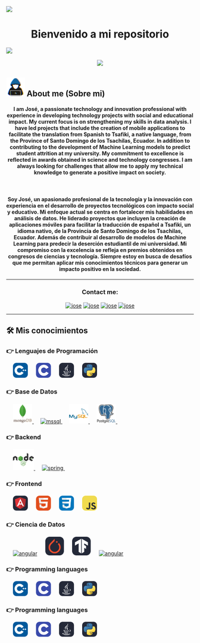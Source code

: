 <!--horizontal divider(gradiant)-->
<img src="https://user-images.githubusercontent.com/73097560/115834477-dbab4500-a447-11eb-908a-139a6edaec5c.gif">

<!--h1 without bottom border-->

<h1 align="center"><b>Bienvenido a mi repositorio</b></h1>

<!--horizontal divider(gradiant)-->
<img src="https://user-images.githubusercontent.com/73097560/115834477-dbab4500-a447-11eb-908a-139a6edaec5c.gif">

<p align="center">
  <a href="https://github.com/DenverCoder1/readme-typing-svg"><img src="https://readme-typing-svg.herokuapp.com?font=Time+New+Roman&color=cyan&size=25&center=true&vCenter=true&width=600&height=100&lines=Ing.+en+Tecnologias+de+la+Informacion;Analista+de+Datos;Freelance;Programador"></a>
</p>

## <picture><img src = "https://github.com/0xAbdulKhalid/0xAbdulKhalid/raw/main/assets/mdImages/about_me.gif" width = 50px></picture> **About me (Sobre mi)**

<h4 align="center">I am José, a passionate technology and innovation professional with experience in developing technology projects with social and educational impact. My current focus is on strengthening my skills in data analysis. I have led projects that include the creation of mobile applications to facilitate the translation from Spanish to Tsafiki, a native language, from the Province of Santo Domingo de los Tsachilas, Ecuador. In addition to contributing to the development of Machine Learning models to predict student attrition at my university. My commitment to excellence is reflected in awards obtained in science and technology congresses. I am always looking for challenges that allow me to apply my technical knowledge to generate a positive impact on society.</h4>

<br>

<h4 align="center">Soy José, un apasionado profesional de la tecnología y la innovación con experiencia en el desarrollo de proyectos tecnológicos con impacto social y educativo. Mi enfoque actual se centra en fortalecer mis habilidades en análisis de datos. He liderado proyectos que incluyen la creación de aplicaciones móviles para facilitar la traducción de español a Tsafiki, un idioma nativo, de la Provincia de Santo Domingo de los Tsachilas, Ecuador. Además de contribuir al desarrollo de modelos de Machine Learning para predecir la deserción estudiantil de mi universidad. Mi compromiso con la excelencia se refleja en premios obtenidos en congresos de ciencias y tecnología. Siempre estoy en busca de desafíos que me permitan aplicar mis conocimientos técnicos para generar un impacto positivo en la sociedad.</h4>

<!-- CONNECTION -->
<hr>      
<h3 align="center">Contact me:</h3>
<p align="center">
  <a href="https://www.linkedin.com/in/jose-ruiz-0367b4168/" target="blank"><img align="center" src="https://raw.githubusercontent.com/rahuldkjain/github-profile-readme-generator/master/src/images/icons/Social/linked-in-alt.svg" alt="jose" height="30" width="40" /></a>
  <a href="https://www.facebook.com/profile.php?id=100001955675666&ref=xav_ig_profile_web" target="blank"><img align="center" src="https://raw.githubusercontent.com/rahuldkjain/github-profile-readme-generator/master/src/images/icons/Social/facebook.svg" alt="jose" height="30" width="40" /></a>
  <a href="https://www.instagram.com/jose_r305/" target="blank"><img align="center" src="https://raw.githubusercontent.com/rahuldkjain/github-profile-readme-generator/master/src/images/icons/Social/instagram.svg" alt="jose" height="30" width="40" /></a>
  <a href="https://www.tiktok.com/@jose.r301" target="blank"><img align="center" src="https://i.pinimg.com/736x/73/f8/6c/73f86cb8c6f319a934b82458eaa27ba6.jpg" alt="jose" height="37" width="42" /></a>
  
</p>

<hr>

## 🛠️ Mis conocimientos

### 👉 Lenguajes de Programación

<p align="left"> 
  &emsp; 
  <a href="https://www.bloodshed.net/" target="_blank"> <img src="https://raw.githubusercontent.com/tandpfun/skill-icons/af89bcc5e478013caaa514c31a3789f25e818193/icons/CPP.svg" alt="c++" width="40" height="40"/></a>
  &emsp;
  <a href="https://visualstudio.microsoft.com/es/vs/features/cplusplus/" target="_blank"> <img src="https://raw.githubusercontent.com/tandpfun/skill-icons/af89bcc5e478013caaa514c31a3789f25e818193/icons/C.svg" alt="c" width="40" height="40"/></a>
  &emsp;
  <a href="https://www.java.com/es/" target="_blank"> <img src="https://raw.githubusercontent.com/tandpfun/skill-icons/af89bcc5e478013caaa514c31a3789f25e818193/icons/Java-Dark.svg" alt="java" width="40" height="40"/></a>
  &emsp;
  <a href="https://www.python.org/" target="_blank"> <img src="https://raw.githubusercontent.com/tandpfun/skill-icons/af89bcc5e478013caaa514c31a3789f25e818193/icons/Python-Dark.svg" alt="python" width="40" height="40"/></a>
  &emsp;

</p>

### 👉 Base de Datos

<p align="left"> 
  &emsp;
   <a href="https://www.mongodb.com/" target="_blank"> <img src="https://raw.githubusercontent.com/devicons/devicon/master/icons/mongodb/mongodb-original-wordmark.svg" alt="mongodb" width="52" height="52"/> </a>
  &emsp; 
  <a href="https://www.microsoft.com/en-us/sql-server" target="_blank"> <img src="https://www.svgrepo.com/show/303229/microsoft-sql-server-logo.svg" alt="mssql" width="52" height="52"/> </a> 
  &emsp;
  <a href="https://www.mysql.com/" target="_blank"> <img src="https://raw.githubusercontent.com/devicons/devicon/master/icons/mysql/mysql-original-wordmark.svg" alt="mysql" width="52" height="52"/> </a> 
  &emsp; 
  <a href="https://www.postgresql.org" target="_blank"> <img src="https://raw.githubusercontent.com/devicons/devicon/master/icons/postgresql/postgresql-original-wordmark.svg" alt="postgresql" width="52" height="52"/> </a> 
  &emsp; 

</p>

### 👉 Backend

<p align="left"> 
  &emsp; 
  <a href="https://nodejs.org" target="_blank"> <img src="https://raw.githubusercontent.com/devicons/devicon/master/icons/nodejs/nodejs-original-wordmark.svg" alt="nodejs" width="56" height="56"/> </a> 
  &emsp;
  <a href="https://spring.io/" target="_blank"> <img src="https://www.vectorlogo.zone/logos/springio/springio-icon.svg" alt="spring" width="45" height="45"/> </a> 
  &emsp;

</p>

### 👉 Frontend

<p align="left"> 
  &emsp; 
  <a target="_blank"> <img src="https://raw.githubusercontent.com/tandpfun/skill-icons/af89bcc5e478013caaa514c31a3789f25e818193/icons/Angular-Dark.svg" alt="angular" width="40" height="40"/></a>
  &emsp;
  <a target="_blank"> <img src="https://raw.githubusercontent.com/tandpfun/skill-icons/af89bcc5e478013caaa514c31a3789f25e818193/icons/HTML.svg" alt="angular" width="40" height="40"/></a>
  &emsp;
  <a target="_blank"> <img src="https://raw.githubusercontent.com/tandpfun/skill-icons/af89bcc5e478013caaa514c31a3789f25e818193/icons/CSS.svg" alt="angular" width="40" height="40"/></a>
  &emsp;
  <a href="https://angular.io" target="_blank"> <img src="https://raw.githubusercontent.com/tandpfun/skill-icons/af89bcc5e478013caaa514c31a3789f25e818193/icons/JavaScript.svg" alt="angular" width="40" height="40"/></a>
  &emsp;

</p>

### 👉 Ciencia de Datos

<p align="left"> 
  &emsp; 
  <a href="https://angular.io" target="_blank"> <img src="https://upload.wikimedia.org/wikipedia/commons/thumb/2/22/Pandas_mark.svg/1200px-Pandas_mark.svg.png" alt="angular" width="50" height="50"/></a>
  &emsp;
  <a href="https://angular.io" target="_blank"> <img src="https://raw.githubusercontent.com/tandpfun/skill-icons/af89bcc5e478013caaa514c31a3789f25e818193/icons/PyTorch-Dark.svg" alt="angular" width="50" height="50"/></a>
  &emsp;
  <a href="https://angular.io" target="_blank"> <img src="https://raw.githubusercontent.com/tandpfun/skill-icons/af89bcc5e478013caaa514c31a3789f25e818193/icons/TensorFlow-Dark.svg" alt="angular" width="50" height="50"/></a>
  &emsp;
  <a href="https://angular.io" target="_blank"> <img src="https://w7.pngwing.com/pngs/811/893/png-transparent-numpy-hd-logo-thumbnail.png" alt="angular" width="50" height="50"/></a>
  &emsp;

</p>

### 👉 Programming languages

<p align="left"> 
  &emsp; 
  <a href="https://angular.io" target="_blank"> <img src="https://raw.githubusercontent.com/tandpfun/skill-icons/af89bcc5e478013caaa514c31a3789f25e818193/icons/CPP.svg" alt="angular" width="40" height="40"/></a>
  &emsp;
  <a href="https://angular.io" target="_blank"> <img src="https://raw.githubusercontent.com/tandpfun/skill-icons/af89bcc5e478013caaa514c31a3789f25e818193/icons/C.svg" alt="angular" width="40" height="40"/></a>
  &emsp;
  <a href="https://angular.io" target="_blank"> <img src="https://raw.githubusercontent.com/tandpfun/skill-icons/af89bcc5e478013caaa514c31a3789f25e818193/icons/Java-Dark.svg" alt="angular" width="40" height="40"/></a>
  &emsp;
  <a href="https://angular.io" target="_blank"> <img src="https://raw.githubusercontent.com/tandpfun/skill-icons/af89bcc5e478013caaa514c31a3789f25e818193/icons/Python-Dark.svg" alt="angular" width="40" height="40"/></a>
  &emsp;

</p>

### 👉 Programming languages

<p align="left"> 
  &emsp; 
  <a href="https://angular.io" target="_blank"> <img src="https://raw.githubusercontent.com/tandpfun/skill-icons/af89bcc5e478013caaa514c31a3789f25e818193/icons/CPP.svg" alt="angular" width="40" height="40"/></a>
  &emsp;
  <a href="https://angular.io" target="_blank"> <img src="https://raw.githubusercontent.com/tandpfun/skill-icons/af89bcc5e478013caaa514c31a3789f25e818193/icons/C.svg" alt="angular" width="40" height="40"/></a>
  &emsp;
  <a href="https://angular.io" target="_blank"> <img src="https://raw.githubusercontent.com/tandpfun/skill-icons/af89bcc5e478013caaa514c31a3789f25e818193/icons/Java-Dark.svg" alt="angular" width="40" height="40"/></a>
  &emsp;
  <a href="https://angular.io" target="_blank"> <img src="https://raw.githubusercontent.com/tandpfun/skill-icons/af89bcc5e478013caaa514c31a3789f25e818193/icons/Python-Dark.svg" alt="angular" width="40" height="40"/></a>
  &emsp;

</p>




